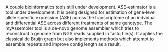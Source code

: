 A couple bioinformatics tools still under development.
ASE-estimator is a tool under development. It is being designed for estimation of gene-level allele-specific expression (ASE) across the transcriptome of an indvidual and differential ASE across different treatments of same genotype.
The myAssembler tool is a de-novo genome assembler which tries to reconstruct a genome from NGS reads supplied in fastq file(s). It applies the classical de Bruijn graph but also implements methods which attempt to assemble repeats and improve contig length as a result.
